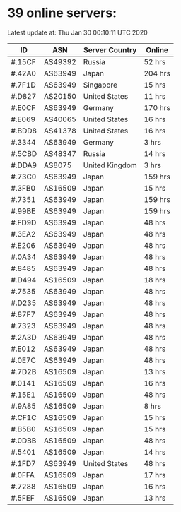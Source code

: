 # 39 online servers:

Latest update at: Thu Jan 30 00:10:11 UTC 2020

| ID | ASN | Server Country | Online |
| -- | --- | -------------- | ------ |
| #.15CF | AS49392 | Russia | 52 hrs |
| #.42A0 | AS63949 | Japan | 204 hrs |
| #.7F1D | AS63949 | Singapore | 15 hrs |
| #.D827 | AS20150 | United States | 11 hrs |
| #.E0CF | AS63949 | Germany | 170 hrs |
| #.E069 | AS40065 | United States | 16 hrs |
| #.BDD8 | AS41378 | United States | 16 hrs |
| #.3344 | AS63949 | Germany | 3 hrs |
| #.5CBD | AS48347 | Russia | 14 hrs |
| #.DDA9 | AS8075 | United Kingdom | 3 hrs |
| #.73C0 | AS63949 | Japan | 159 hrs |
| #.3FB0 | AS16509 | Japan | 15 hrs |
| #.7351 | AS63949 | Japan | 159 hrs |
| #.99BE | AS63949 | Japan | 159 hrs |
| #.FD9D | AS63949 | Japan | 48 hrs |
| #.3EA2 | AS63949 | Japan | 48 hrs |
| #.E206 | AS63949 | Japan | 48 hrs |
| #.0A34 | AS63949 | Japan | 48 hrs |
| #.8485 | AS63949 | Japan | 48 hrs |
| #.D494 | AS16509 | Japan | 18 hrs |
| #.7535 | AS63949 | Japan | 48 hrs |
| #.D235 | AS63949 | Japan | 48 hrs |
| #.87F7 | AS63949 | Japan | 48 hrs |
| #.7323 | AS63949 | Japan | 48 hrs |
| #.2A3D | AS63949 | Japan | 48 hrs |
| #.E012 | AS63949 | Japan | 48 hrs |
| #.0E7C | AS63949 | Japan | 48 hrs |
| #.7D2B | AS16509 | Japan | 13 hrs |
| #.0141 | AS16509 | Japan | 16 hrs |
| #.15E1 | AS16509 | Japan | 48 hrs |
| #.9A85 | AS16509 | Japan | 8 hrs |
| #.CF1C | AS16509 | Japan | 15 hrs |
| #.B5B0 | AS16509 | Japan | 15 hrs |
| #.0DBB | AS16509 | Japan | 48 hrs |
| #.5401 | AS16509 | Japan | 14 hrs |
| #.1FD7 | AS63949 | United States | 48 hrs |
| #.0FFA | AS16509 | Japan | 17 hrs |
| #.7288 | AS16509 | Japan | 16 hrs |
| #.5FEF | AS16509 | Japan | 13 hrs |

